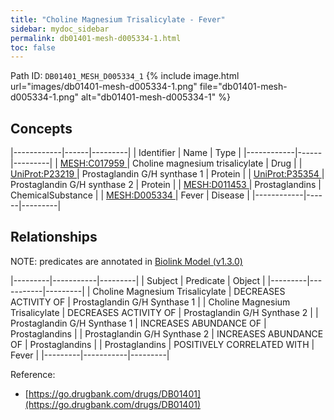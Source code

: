 ```yaml
---
title: "Choline Magnesium Trisalicylate - Fever"
sidebar: mydoc_sidebar
permalink: db01401-mesh-d005334-1.html
toc: false 
---
```



Path ID: `DB01401_MESH_D005334_1`
{% include image.html url="images/db01401-mesh-d005334-1.png" file="db01401-mesh-d005334-1.png" alt="db01401-mesh-d005334-1" %}

## Concepts

|------------|------|---------|
| Identifier | Name | Type    |
|------------|------|---------|
| <a href="https://identifiers.org/MESH:C017959">MESH:C017959 </a> | Choline magnesium trisalicylate | Drug |
| <a href="https://identifiers.org/UniProt:P23219">UniProt:P23219 </a> | Prostaglandin G/H synthase 1 | Protein |
| <a href="https://identifiers.org/UniProt:P35354">UniProt:P35354 </a> | Prostaglandin G/H synthase 2 | Protein |
| <a href="https://identifiers.org/MESH:D011453">MESH:D011453 </a> | Prostaglandins | ChemicalSubstance |
| <a href="https://identifiers.org/MESH:D005334">MESH:D005334 </a> | Fever | Disease |
|------------|------|---------|

## Relationships


NOTE: predicates are annotated in <a href="https://github.com/biolink/biolink-model/releases/tag/v1.3.0">Biolink Model (v1.3.0)</a>

|---------|-----------|---------|
| Subject | Predicate | Object  |
|---------|-----------|---------|
| Choline Magnesium Trisalicylate | DECREASES ACTIVITY OF | Prostaglandin G/H Synthase 1 |
| Choline Magnesium Trisalicylate | DECREASES ACTIVITY OF | Prostaglandin G/H Synthase 2 |
| Prostaglandin G/H Synthase 1 | INCREASES ABUNDANCE OF | Prostaglandins |
| Prostaglandin G/H Synthase 2 | INCREASES ABUNDANCE OF | Prostaglandins |
| Prostaglandins | POSITIVELY CORRELATED WITH | Fever |
|---------|-----------|---------|

Reference: 
  - [https://go.drugbank.com/drugs/DB01401](https://go.drugbank.com/drugs/DB01401)
